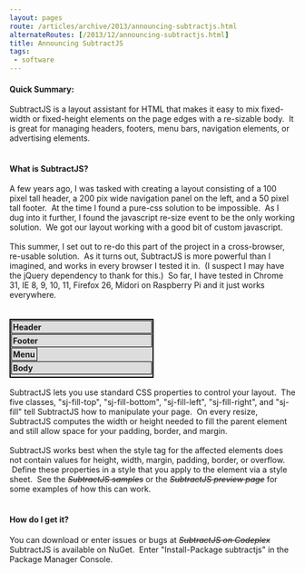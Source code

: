 ```yaml
---
layout: pages
route: /articles/archive/2013/announcing-subtractjs.html
alternateRoutes: [/2013/12/announcing-subtractjs.html]
title: Announcing SubtractJS
tags: 
 - software
---
```

<h4>
Quick Summary:</h4>
SubtractJS is a layout assistant for HTML that makes it easy to mix fixed-width or fixed-height elements on the page edges with a re-sizable body. &nbsp;It is great for managing headers, footers, menu bars, navigation elements, or advertising elements.<br />
<br />
<h4>
What is SubtractJS?</h4>
A few years ago, I was tasked with creating a layout consisting of a 100 pixel tall header, a 200 pix wide navigation panel on the left, and a 50 pixel tall footer. &nbsp;At the time I found a pure-css solution to be impossible. &nbsp;As I dug into it further, I found the javascript re-size event to be the only working solution. &nbsp;We got our layout working with a good bit of custom javascript.<br />
<br />
This summer, I set out to re-do this part of the project in a cross-browser, re-usable solution. &nbsp;As it turns out, SubtractJS is more powerful than I imagined, and works in every browser I tested it in. &nbsp;(I suspect I may have the jQuery dependency to thank for this.) &nbsp;So far, I have tested in Chrome 31, IE 8, 9, 10, 11, Firefox 26, Midori on Raspberry Pi and it just works everywhere.<br />
<br />
<style type="text/css">
.sampleSection {
    border: 1px solid black;
    overflow: hidden;
    margin: 1px;
    padding: 2px;
    font-weight: bold;
}
.sampleArea {
    width: 250px;
    height: 100px;
    position: relative;
    z-index: 2;
    background: #DDDDDD;
    border: 2px solid black;
}
#littlemenu {
 width: 40px;
}
</style>

<br />
<div class="sampleArea">
<div class="sj-fill-top sampleSection" id="littleheader">
Header</div>
<div class="sj-fill-bottom sampleSection" id="littlefooter">
Footer</div>
<div class="sj-fill-left sampleSection" id="littlemenu">
Menu</div>
<div class="sj-fill sampleSection" id="littlebody">
Body</div>
</div>
<br />
SubtractJS lets you use standard CSS properties to control your layout. &nbsp;The five classes, "sj-fill-top", "sj-fill-bottom", "sj-fill-left", "sj-fill-right", and "sj-fill" tell SubtractJS how to manipulate your page. &nbsp;On every resize, SubtractJS computes the width or height needed to fill the parent element and still allow space for your padding, border, and margin. <br />
<br />
SubtractJS works best when the style tag for the affected elements does not contain values for height, width, margin, padding, border, or overflow. &nbsp;Define these properties in a style that you apply to the element via a style sheet. &nbsp;See the <i style="text-decoration: line-through;">SubtractJS samples</i>&nbsp;or the <i style="text-decoration: line-through;">SubtractJS preview page</i>&nbsp;for some examples of how this can work.<br />
<br />
<h4>
How do I get it?</h4>
You can download or enter issues or bugs at&nbsp;<i style="text-decoration: line-through;">SubtractJS on Codeplex</i><br />
SubtractJS is available on NuGet. &nbsp;Enter "Install-Package subtractjs" in the Package Manager Console.
